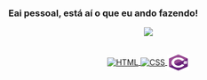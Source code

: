 ### Eai pessoal, está aí o que eu ando fazendo!


<div align="center">
  <a href="https://github.com/PedroHCMelo">
  <img height="180em" src="https://github-readme-stats.vercel.app/api/top-langs/?username=PedroHCMelo&layout=compact&langs_count=7&theme=vue-dark"/>
</div>
    
##

<div align="center">
    <img align="center" height="30" width="40" alt="HTML" src="https://cdn.jsdelivr.net/gh/devicons/devicon/icons/html5/html5-original.svg">
    <img align="center" height="30" width="40" alt="CSS" src="https://cdn.jsdelivr.net/gh/devicons/devicon/icons/css3/css3-original.svg">
    <img align="center" height="30" width="40" alt="C#" src="https://github.com/devicons/devicon/blob/master/icons/csharp/csharp-original.svg">
</div>
